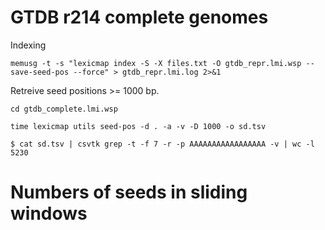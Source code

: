 # GTDB r214 complete genomes


Indexing

    memusg -t -s "lexicmap index -S -X files.txt -O gtdb_repr.lmi.wsp --save-seed-pos --force" > gtdb_repr.lmi.log 2>&1


Retreive seed positions >= 1000 bp.

    cd gtdb_complete.lmi.wsp

    time lexicmap utils seed-pos -d . -a -v -D 1000 -o sd.tsv

    $ cat sd.tsv | csvtk grep -t -f 7 -r -p AAAAAAAAAAAAAAAAA -v | wc -l
    5230


# Numbers of seeds in sliding windows
